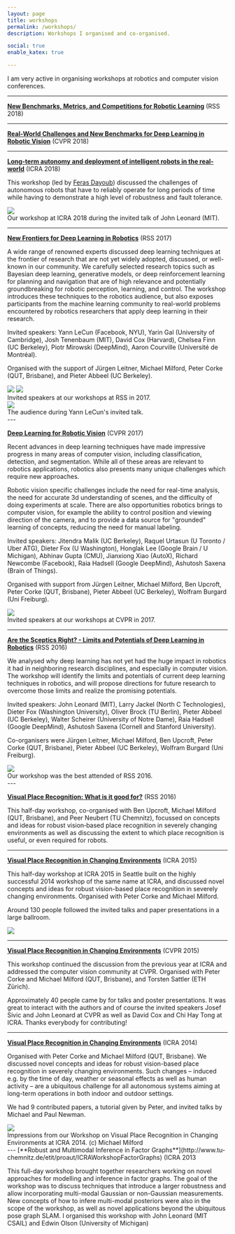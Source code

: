 ```yaml
---
layout: page
title: workshops
permalink: /workshops/
description: Workshops I organised and co-organised.

social: true
enable_katex: true

---
```


I am very active in organising workshops at robotics and computer vision conferences.


---



[**New Benchmarks, Metrics, and Competitions for Robotic Learning**](https://sites.google.com/view/rss2018-robotic-learning/home) (RSS 2018)


---

[**Real-World Challenges and New Benchmarks for Deep Learning in Robotic Vision**](https://sites.google.com/view/cvpr2018-robotic-vision) (CVPR 2018)


---

[**Long-term autonomy and deployment of intelligent robots in the real-world**](http://longtermautonomy.eu/) (ICRA 2018)

This workshop (led by [Feras Dayoub](http://www.google.com/url?q=http%3A%2F%2Fstaff.qut.edu.au%2Fstaff%2Fdayoub%2F&sa=D&sntz=1&usg=AFQjCNE-tlKEvYVgIqZ5312cYTJILFal0g)) discussed the challenges of autonomous robots that have to reliably operate for long  periods of time while having to demonstrate a high level of robustness and fault tolerance.

<div class="img_row">
<img class="col three" src="/assets/img/workshops/ICRA18.JPG">
</div>
<div class="col three caption">
    Our workshop at ICRA 2018 during the invited talk of John Leonard (MIT).
</div>


---
[**New Frontiers for Deep Learning in Robotics**](http://juxi.net/workshop/deep-learning-rss-2017/) (RSS 2017)

A wide range of renowned experts discussed deep learning techniques at the frontier of research that are not yet widely adopted, discussed, or well-known in our community. We carefully selected research topics such as Bayesian deep learning, generative models, or deep reinforcement learning for planning and navigation that are of high relevance and potentially groundbreaking for robotic perception, learning, and control. The workshop introduces these techniques to the robotics audience, but also exposes participants from the machine learning community to real-world problems encountered by robotics researchers that apply deep learning in their research.

Invited speakers: Yann LeCun (Facebook, NYU),  Yarin Gal (University of Cambridge), Josh Tenenbaum (MIT), David Cox (Harvard), Chelsea Finn (UC Berkeley), Piotr Mirowski (DeepMind), Aaron Courville (Université de Montréal).

Organised with the support of Jürgen Leitner, Michael Milford, Peter Corke (QUT, Brisbane), and Pieter Abbeel (UC Berkeley).

<div class="img_row_large">
<img class="col half" src="/assets/img/workshops/2017-rss-speakers.jpg">
<img class="col half" src="/assets/img/workshops/2017-rss-panel.jpg">
</div>
<div class="col three caption">
    Invited speakers at our workshops at RSS in 2017.
</div>


<div class="img_row">
<img class="col three" src="/assets/img/workshops/2017-rss-Yann.jpg">
</div>
<div class="col three caption">
    The audience during Yann LeCun's invited talk.
</div>
---

[**Deep Learning for Robotic Vision**](http://juxi.net/workshop/deep-learning-robotic-vision-cvpr-2017/) (CVPR 2017)

Recent advances in deep learning techniques have made impressive progress in many areas of computer vision, including classification, detection, and segmentation. While all of these areas are relevant to robotics applications, robotics also presents many unique challenges which require new approaches.

Robotic vision specific challenges include the need for real-time analysis, the need for accurate 3d understanding of scenes, and the difficulty of doing experiments at scale. There are also opportunities robotics brings to computer vision, for example the ability to control position and viewing direction of the camera, and to provide a data source for "grounded" learning of concepts, reducing the need for manual labeling.

Invited speakers: Jitendra Malik (UC Berkeley), Raquel Urtasun (U Toronto / Uber ATG), Dieter Fox (U Washington), Honglak Lee (Google Brain / U Michigan), Abhinav Gupta (CMU), Jianxiong Xiao (AutoX), Richard Newcombe (Facebook), Raia Hadsell (Google DeepMind), Ashutosh Saxena (Brain of Things).

Organised with support from Jürgen Leitner, Michael Milford, Ben Upcroft, Peter Corke (QUT, Brisbane), Pieter Abbeel (UC Berkeley), Wolfram Burgard (Uni Freiburg).

<div class="img_row_large">
<img class="col two" src="/assets/img/workshops/2017-cvpr-speakers.jpg">
</div>
<div class="col two caption">
    Invited speakers at our workshops at CVPR in 2017.
</div>

---

[**Are the Sceptics Right? - Limits and Potentials of Deep Learning in Robotics**](http://juxi.net/workshop/deep-learning-rss-2016/) (RSS 2016)

We analysed why deep learning has not yet had the huge impact in robotics it had in neighboring research disciplines, and especially in computer vision. The workshop will identify the limits and potentials of current deep learning techniques in robotics, and will propose directions for future research to overcome those limits and realize the promising potentials.

Invited speakers: John Leonard (MIT), Larry Jackel (North C Technologies), Dieter Fox (Washington University), Oliver Brock (TU Berlin), Pieter Abbeel (UC Berkeley), Walter Scheirer (University of Notre Dame), Raia Hadsell (Google DeepMind), Ashutosh Saxena (Cornell and Stanford University).

Co-organisers were Jürgen Leitner, Michael Milford, Ben Upcroft, Peter Corke (QUT, Brisbane), Pieter Abbeel (UC Berkeley), Wolfram Burgard (Uni Freiburg).

<div class="img_row">
<img class="col three" src="/assets/img/workshops/2016-rss-audience.jpg">
</div>
<div class="col three caption">
    Our workshop was the best attended of RSS 2016.
</div>
---

[**Visual Place Recognition: What is it good for?**](http://tinyurl.com/vprice-RSS16) (RSS 2016)

This half-day workshop, co-organised with Ben Upcroft, Michael Milford (QUT, Brisbane), and Peer Neubert (TU Chemnitz), focussed on concepts and ideas for robust vision‐based place recognition in severely changing environments as well as discussing the extent to which place recognition is useful, or even required for robots.

---
[**Visual Place Recognition in Changing Environments**](http://www.tinyurl.com/vprice-ICRA15) (ICRA 2015)

This half-day workshop at ICRA 2015 in Seattle built on the highly successful 2014 workshop of the same name at ICRA, and discussed novel concepts and ideas for robust vision-based place recognition in severely changing environments. Organised with Peter Corke and Michael Milford.

Around 130 people followed the invited talks and paper presentations in a large ballroom.
<div class="img_row">
<img class="col three" src="/assets/img/workshops/ICRA15Workshop.jpg">
</div>

---

[**Visual Place Recognition in Changing Environments**](http://www.tinyurl.com/vprice-cvpr15) (CVPR 2015)

This workshop continued the discussion from the previous year at ICRA and addressed the computer vision community at CVPR. Organised with Peter Corke and Michael Milford (QUT, Brisbane), and Torsten Sattler (ETH Zürich).

Approximately 40 people came by for talks and poster presentations. It was great to interact with the authors and of course the invited speakers Josef Sivic and John Leonard at CVPR as well as David Cox and Chi Hay Tong at ICRA. Thanks everybody for contributing!

---

[**Visual Place Recognition in Changing Environments**](http://www.tu-chemnitz.de/etit/proaut/ICRAWorkshopChangingEnvironments) (ICRA 2014)

Organised with Peter Corke and Michael Milford (QUT, Brisbane).
We discussed novel concepts and ideas for robust vision-based place recognition in severely changing environments. Such changes – induced e.g. by the time of day, weather or seasonal effects as well as human activity – are a ubiquitous challenge for all autonomous systems aiming at long-term operations in both indoor and outdoor settings.

We had 9 contributed papers, a tutorial given by Peter, and invited talks by Michael and Paul Newman.

<div class="img_row_large">
<img class="col three" src="/assets/img/workshops/ICRA14Workshop.jpg">
</div>
<div class="col three caption">
Impressions from our Workshop on Visual Place Recognition in Changing Environments at ICRA 2014. (c) Michael Milford
</div>
---
[**Robust and Multimodal Inference in Factor Graphs**](http://www.tu-chemnitz.de/etit/proaut/ICRAWorkshopFactorGraphs) (ICRA 2013

This full-day workshop brought together researchers working on novel approaches for modelling and inference in factor graphs. The goal of the workshop was to discuss techniques that introduce a larger robustness and allow incorporating multi-modal Gaussian or non-Gaussian measurements. New concepts of how to infere multi-modal posteriors were also in the scope of the workshop, as well as novel applications beyond the ubiquitous pose graph SLAM.
I organised this workshop with John Leonard (MIT CSAIL) and Edwin Olson (University of Michigan)
